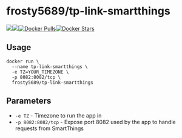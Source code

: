 [hub]: https://hub.docker.com/r/frosty5689/tp-link-smartthings/

# frosty5689/tp-link-smartthings
[![](https://images.microbadger.com/badges/version/frosty5689/tp-link-smartthings.svg)](https://microbadger.com/images/frosty5689/tp-link-smartthings "Get your own version badge on microbadger.com")[![](https://images.microbadger.com/badges/image/frosty5689/tp-link-smartthings.svg)](https://microbadger.com/images/frosty5689/tp-link-smartthings "Get your own image badge on microbadger.com")[![Docker Pulls](https://img.shields.io/docker/pulls/frosty5689/tp-link-smartthings.svg)][hub][![Docker Stars](https://img.shields.io/docker/stars/frosty5689/tp-link-smartthings.svg)][hub]

## Usage

```
docker run \
  --name tp-link-smartthings \
  -e TZ=YOUR_TIMEZONE \
  -p 8082:8082/tcp \
  frosty5689/tp-link-smartthings
```

## Parameters
* `-e TZ` - Timezone to run the app in
* `-p 8082:8082/tcp` - Expose port 8082 used by the app to handle requests from SmartThings

